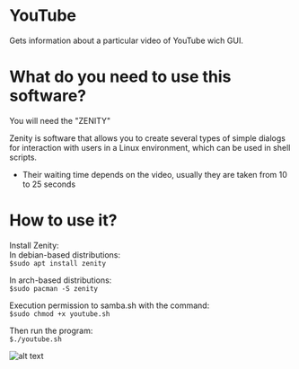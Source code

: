 # YouTube
 Gets information about a particular video of YouTube wich GUI.

# What do you need to use this software?
You will need the "ZENITY"

Zenity is software that allows you to create several types of simple dialogs for interaction with users in a Linux environment, which can be used in shell scripts.

* Their waiting time depends on the video, usually they are taken from 10 to 25 seconds

# How to use it?
Install Zenity:<br/>
In debian-based distributions:<br/>
`$sudo apt install zenity`<br/>

In arch-based distributions:<br/>
`$sudo pacman -S zenity`<br/>

Execution permission to samba.sh with the command:<br/>
`$sudo chmod +x youtube.sh`<br/>

Then run the program:<br/>
`$./youtube.sh`

![alt text](https://github.com/lkaranl/Scripts/raw/master/Youtube/gif-animada.gif)




